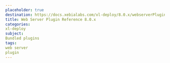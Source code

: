 ```yaml
---
placeholder: true
destination: https://docs.xebialabs.com/xl-deploy/8.0.x/webserverPluginManual.html
title: Web Server Plugin Reference 8.0.x
categories:
xl-deploy
subject:
Bundled plugins
tags:
web server
plugin
---
```

